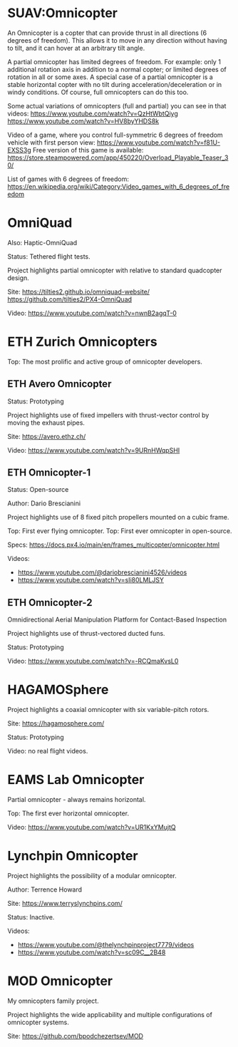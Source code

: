 SUAV:Omnicopter
===============

An Omnicopter is a copter that can provide thrust in all directions (6 degrees of freedom).
This allows it to move in any direction without having to tilt, and it can hover at an arbitrary tilt angle.

A partial omnicopter has limited degrees of freedom. For example:
only 1 additional rotation axis in addition to a normal copter; or limited degrees of rotation in all or some axes.
A special case of a partial omnicopter is a stable horizontal copter with no tilt during acceleration/deceleration or in windy conditions.
Of course, full omnicopters can do this too.

Some actual variations of omnicopters (full and partial) you can see in that videos:
https://www.youtube.com/watch?v=QzHtWbtQiyg
https://www.youtube.com/watch?v=HV8byYHDS8k

Video of a game, where you control full-symmetric 6 degrees of freedom vehicle with first person view:
https://www.youtube.com/watch?v=f81U-EXSS3g
Free version of this game is available: https://store.steampowered.com/app/450220/Overload_Playable_Teaser_30/

List of games with 6 degrees of freedom: https://en.wikipedia.org/wiki/Category:Video_games_with_6_degrees_of_freedom


# OmniQuad

Also: Haptic-OmniQuad

Status: Tethered flight tests.

Project highlights partial omnicopter with relative to standard quadcopter design.

Site: https://tilties2.github.io/omniquad-website/ https://github.com/tilties2/PX4-OmniQuad

Video: https://www.youtube.com/watch?v=nwnB2agqT-0


# ETH Zurich Omnicopters

Top: The most prolific and active group of omnicopter developers.

## ETH Avero Omnicopter

Status: Prototyping

Project highlights use of fixed impellers with thrust-vector control by moving the exhaust pipes.

Site: https://avero.ethz.ch/

Video: https://www.youtube.com/watch?v=9URnHWqpSHI


## ETH Omnicopter-1

Status: Open-source

Author: Dario Brescianini

Project highlights use of 8 fixed pitch propellers mounted on a cubic frame.

Top: First ever flying omnicopter.
Top: First ever omnicopter in open-source.

Specs: https://docs.px4.io/main/en/frames_multicopter/omnicopter.html

Videos:
- https://www.youtube.com/@dariobrescianini4526/videos
- https://www.youtube.com/watch?v=sIi80LMLJSY


## ETH Omnicopter-2

Omnidirectional Aerial Manipulation Platform for Contact-Based Inspection

Project highlights use of thrust-vectored ducted funs.

Status: Prototyping

Video: https://www.youtube.com/watch?v=-RCQmaKvsL0


# HAGAMOSphere

Project highlights a coaxial omnicopter with six variable-pitch rotors.

Site: https://hagamosphere.com/

Status: Prototyping

Video: no real flight videos.


# EAMS Lab Omnicopter

Partial omnicopter - always remains horizontal.

Top: The first ever horizontal omnicopter.

Video: https://www.youtube.com/watch?v=UR1KxYMujtQ



# Lynchpin Omnicopter

Project highlights the possibility of a modular omnicopter.

Author: Terrence Howard

Site: https://www.terryslynchpins.com/

Status: Inactive.

Videos:
- https://www.youtube.com/@thelynchpinproject7779/videos
- https://www.youtube.com/watch?v=sc09C__2B48



# MOD Omnicopter

My omnicopters family project.

Project highlights the wide applicability and multiple configurations of omnicopter systems.

Site: https://github.com/bpodchezertsev/MOD
